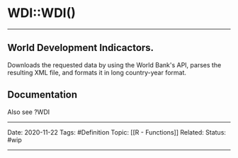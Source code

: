 # WDI::WDI()

---
## World Development Indicactors.
Downloads the requested data by using the World Bank's API, parses the resulting XML file, and formats it in long country-year format.

## Documentation
Also see ?WDI

---
Date: 2020-11-22
Tags: #Definition
Topic: [[R - Functions]]
Related:
Status: #wip 

---